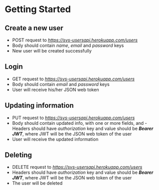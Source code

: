 # Getting Started

## Create a new user

- POST request to _https://svs-usersapi.herokuapp.com/users_
- Body should contain _name_, _email_ and _password_ keys
- New user will be created successfully

## Login

- GET request to _https://svs-usersapi.herokuapp.com/users_
- Body should contain _email_ and _password_ keys
- User will receive his/her JSON web token

## Updating information

- PUT request to _https://svs-usersapi.herokuapp.com/users_
- Body should contain updated info, with one or more fields, and - Headers should have _authorization_ key and value should be **_Bearer JWT_**, where JWT will be the JSON web token of the user
- User will receive the updated information

## Deleting

- DELETE request to _https://svs-usersapi.herokuapp.com/users_
- Headers should have _authorization_ key and value should be **_Bearer JWT_**, where JWT will be the JSON web token of the user
- The user will be deleted
